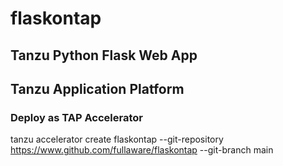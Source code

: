 # flaskontap
## Tanzu Python Flask Web App 
## Tanzu Application Platform

### Deploy as TAP Accelerator
tanzu accelerator create flaskontap --git-repository https://www.github.com/fullaware/flaskontap --git-branch main